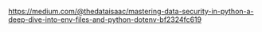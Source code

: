 https://medium.com/@thedataisaac/mastering-data-security-in-python-a-deep-dive-into-env-files-and-python-dotenv-bf2324fc619